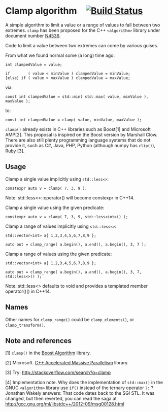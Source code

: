 Clamp algorithm&emsp;[![Build Status](https://travis-ci.org/martinmoene/clamp.png?branch=master)](https://travis-ci.org/martinmoene/clamp)
===============

A simple algorithm to limit a value or a range of values to fall between two extremes. `clamp` has been proposed for the C++ `<algorithm>` library under document number [N4536](http://open-std.org/JTC1/SC22/WG21/docs/papers/2015/n4536.html).

Code to limit a value between two extremes can come by various guises.

From what we found normal some (a long) time ago:
```
int clampedValue = value;

if        ( value < minValue ) clampedValue = minValue;
[else] if ( value > maxValue ) clampedValue = maxValue;
```

via:

```
const int clampedValue = std::min( std::max( value, minValue ), maxValue );
```

to:
```
const int clampedValue = clamp( value, minValue, maxValue );
```


`clamp()` already exists in C++ libraries such as Boost[1] and Microsoft AMP[2]. This proposal is inspired on the Boost version by Marshall Clow. There are also still plenty programming language systems that do not provide it, such as C#, Java, PHP, Python (although numpy has `clip()`), Ruby [3].

Usage
-----
Clamp a single value implicitly using `std::less<>`:
```
constexpr auto v = clamp( 7, 3, 9 );
```
Note: std::less<>::operator() will become constexpr in C++14.

Clamp a single value using the given predicate:
```
constexpr auto v = clamp( 7, 3, 9, std::less<int>() );
```

Clamp a range of values implicitly using `std::less<>`:
```
std::vector<int> a{ 1,2,3,4,5,6,7,8,9 };

auto out = clamp_range( a.begin(), a.end(), a.begin(), 3, 7 );
```

Clamp a range of values using the given predicate:
```
std::vector<int> a{ 1,2,3,4,5,6,7,8,9 };

auto out = clamp_range( a.begin(), a.end(), a.begin(), 3, 7, std::less<>() );
```
Note: std::less<> defaults to void and provides a templated member operator()() in C++14.

Names
-----
Other names for `clamp_range()` could be `clamp_elements()`, or `clamp_transform()`.

Note and references
-------------------

[1] `clamp()` in the [Boost Algorithm](http://www.boost.org/libs/algorithm/doc/html/algorithm/Misc.html#the_boost_algorithm_library.Misc.clamp) library.

[2] Microsoft. [C++ Accelerated Massive Parallelism](http://msdn.microsoft.com/en-us/library/hh265137.aspx) library.

[3] Try: http://stackoverflow.com/search?q=clamp

[4] Implementation note. Why does the implementation of `std::max()` in the GNUC `<algorithm>` library use `if()` instead of the ternary operator `?:` ? Jonathan Wakely answers: That code dates back to the SGI STL. It was changed, but then reverted, you can read the saga at http://gcc.gnu.org/ml/libstdc++/2012-09/msg00128.html

